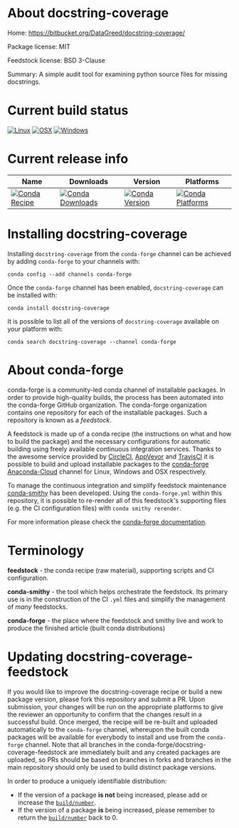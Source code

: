 About docstring-coverage
========================

Home: https://bitbucket.org/DataGreed/docstring-coverage/

Package license: MIT

Feedstock license: BSD 3-Clause

Summary: A simple audit tool for examining python source files for missing docstrings.



Current build status
====================

[![Linux](https://img.shields.io/circleci/project/github/conda-forge/docstring-coverage-feedstock/master.svg?label=Linux)](https://circleci.com/gh/conda-forge/docstring-coverage-feedstock)
[![OSX](https://img.shields.io/travis/conda-forge/docstring-coverage-feedstock/master.svg?label=macOS)](https://travis-ci.org/conda-forge/docstring-coverage-feedstock)
[![Windows](https://img.shields.io/appveyor/ci/conda-forge/docstring-coverage-feedstock/master.svg?label=Windows)](https://ci.appveyor.com/project/conda-forge/docstring-coverage-feedstock/branch/master)

Current release info
====================

| Name | Downloads | Version | Platforms |
| --- | --- | --- | --- |
| [![Conda Recipe](https://img.shields.io/badge/recipe-docstring--coverage-green.svg)](https://anaconda.org/conda-forge/docstring-coverage) | [![Conda Downloads](https://img.shields.io/conda/dn/conda-forge/docstring-coverage.svg)](https://anaconda.org/conda-forge/docstring-coverage) | [![Conda Version](https://img.shields.io/conda/vn/conda-forge/docstring-coverage.svg)](https://anaconda.org/conda-forge/docstring-coverage) | [![Conda Platforms](https://img.shields.io/conda/pn/conda-forge/docstring-coverage.svg)](https://anaconda.org/conda-forge/docstring-coverage) |

Installing docstring-coverage
=============================

Installing `docstring-coverage` from the `conda-forge` channel can be achieved by adding `conda-forge` to your channels with:

```
conda config --add channels conda-forge
```

Once the `conda-forge` channel has been enabled, `docstring-coverage` can be installed with:

```
conda install docstring-coverage
```

It is possible to list all of the versions of `docstring-coverage` available on your platform with:

```
conda search docstring-coverage --channel conda-forge
```


About conda-forge
=================

conda-forge is a community-led conda channel of installable packages.
In order to provide high-quality builds, the process has been automated into the
conda-forge GitHub organization. The conda-forge organization contains one repository
for each of the installable packages. Such a repository is known as a *feedstock*.

A feedstock is made up of a conda recipe (the instructions on what and how to build
the package) and the necessary configurations for automatic building using freely
available continuous integration services. Thanks to the awesome service provided by
[CircleCI](https://circleci.com/), [AppVeyor](https://www.appveyor.com/)
and [TravisCI](https://travis-ci.org/) it is possible to build and upload installable
packages to the [conda-forge](https://anaconda.org/conda-forge)
[Anaconda-Cloud](https://anaconda.org/) channel for Linux, Windows and OSX respectively.

To manage the continuous integration and simplify feedstock maintenance
[conda-smithy](https://github.com/conda-forge/conda-smithy) has been developed.
Using the ``conda-forge.yml`` within this repository, it is possible to re-render all of
this feedstock's supporting files (e.g. the CI configuration files) with ``conda smithy rerender``.

For more information please check the [conda-forge documentation](https://conda-forge.org/docs/).

Terminology
===========

**feedstock** - the conda recipe (raw material), supporting scripts and CI configuration.

**conda-smithy** - the tool which helps orchestrate the feedstock.
                   Its primary use is in the construction of the CI ``.yml`` files
                   and simplify the management of *many* feedstocks.

**conda-forge** - the place where the feedstock and smithy live and work to
                  produce the finished article (built conda distributions)


Updating docstring-coverage-feedstock
=====================================

If you would like to improve the docstring-coverage recipe or build a new
package version, please fork this repository and submit a PR. Upon submission,
your changes will be run on the appropriate platforms to give the reviewer an
opportunity to confirm that the changes result in a successful build. Once
merged, the recipe will be re-built and uploaded automatically to the
`conda-forge` channel, whereupon the built conda packages will be available for
everybody to install and use from the `conda-forge` channel.
Note that all branches in the conda-forge/docstring-coverage-feedstock are
immediately built and any created packages are uploaded, so PRs should be based
on branches in forks and branches in the main repository should only be used to
build distinct package versions.

In order to produce a uniquely identifiable distribution:
 * If the version of a package **is not** being increased, please add or increase
   the [``build/number``](https://conda.io/docs/user-guide/tasks/build-packages/define-metadata.html#build-number-and-string).
 * If the version of a package **is** being increased, please remember to return
   the [``build/number``](https://conda.io/docs/user-guide/tasks/build-packages/define-metadata.html#build-number-and-string)
   back to 0.
